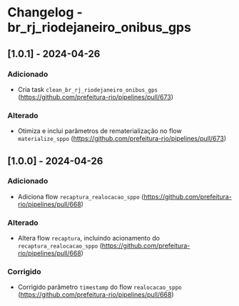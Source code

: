 # Changelog - br_rj_riodejaneiro_onibus_gps

## [1.0.1] - 2024-04-26

### Adicionado

- Cria task `clean_br_rj_riodejaneiro_onibus_gps` (https://github.com/prefeitura-rio/pipelines/pull/673)

### Alterado

- Otimiza e inclui parâmetros de rematerialização no flow `materialize_sppo` (https://github.com/prefeitura-rio/pipelines/pull/673)

## [1.0.0] - 2024-04-26

### Adicionado

- Adiciona flow `recaptura_realocacao_sppo` (https://github.com/prefeitura-rio/pipelines/pull/668)

### Alterado

- Altera flow `recaptura`, incluindo acionamento do `recaptura_realocacao_sppo` (https://github.com/prefeitura-rio/pipelines/pull/668)

### Corrigido

- Corrigido parâmetro `timestamp` do flow `realocacao_sppo` (https://github.com/prefeitura-rio/pipelines/pull/668)
